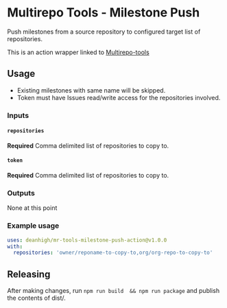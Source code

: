 # Multirepo Tools - Milestone Push

Push milestones from a source repository to configured target list of repositories.

This is an action wrapper linked to [Multirepo-tools](https://github.com/deanhigh/mr-tools-lib)

## Usage

- Existing milestones with same name will be skipped.
- Token must have Issues read/write access for the repositories involved.

### Inputs

#### `repositories`

**Required** Comma delimited list of repositories to copy to.

#### `token`

**Required** Comma delimited list of repositories to copy to.

### Outputs

None at this point

### Example usage

```yaml
uses: deanhigh/mr-tools-milestone-push-action@v1.0.0
with:
  repositories: 'owner/reponame-to-copy-to,org/org-repo-to-copy-to'
```

## Releasing

After making changes, run `npm run build  && npm run package` and publish the contents of dist/.
